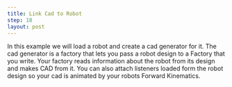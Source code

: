 ```yaml
---
title: Link Cad to Robot
step: 18
layout: post
---
```


In this example we will load a robot and create a cad generator for it. The cad generator is a factory that lets you pass a robot design to a Factory that you write. Your factory reads information about the robot from its design and makes CAD from it. You can also attach listeners loaded form the robot design so your cad is animated by your robots Forward Kinematics. 

<script src="https://gist.github.com/madhephaestus/e54cfebe4f55fb0549dd.js"></script>

